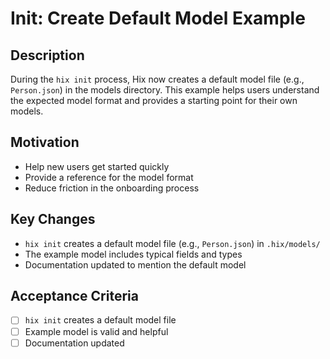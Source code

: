 # Init: Create Default Model Example

## Description
During the `hix init` process, Hix now creates a default model file (e.g., `Person.json`) in the models directory. This example helps users understand the expected model format and provides a starting point for their own models.

## Motivation
- Help new users get started quickly
- Provide a reference for the model format
- Reduce friction in the onboarding process

## Key Changes
- `hix init` creates a default model file (e.g., `Person.json`) in `.hix/models/`
- The example model includes typical fields and types
- Documentation updated to mention the default model

## Acceptance Criteria
- [ ] `hix init` creates a default model file
- [ ] Example model is valid and helpful
- [ ] Documentation updated 